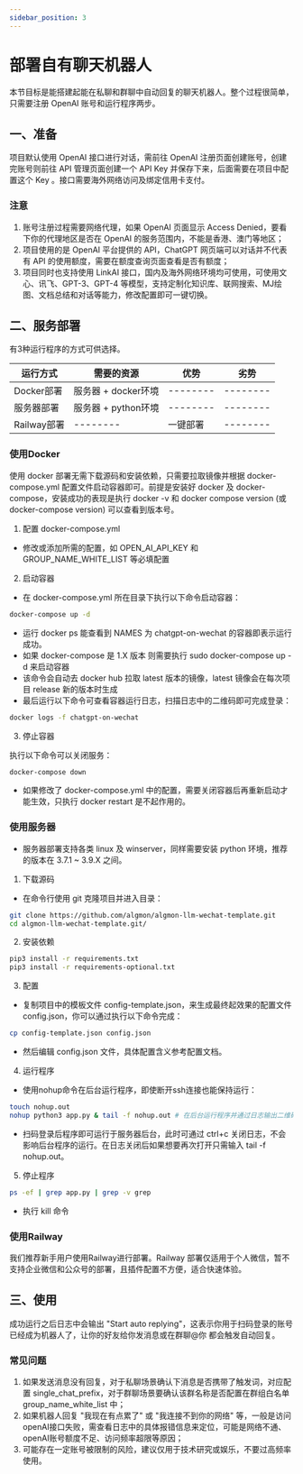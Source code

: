 ```yaml
---
sidebar_position: 3
---
```


# 部署自有聊天机器人

本节目标是能搭建起能在私聊和群聊中自动回复的聊天机器人。整个过程很简单，只需要注册 OpenAI 账号和运行程序两步。

## 一、准备

项目默认使用 OpenAI 接口进行对话，需前往 OpenAI 注册页面创建账号，创建完账号则前往 API 管理页面创建一个 API Key 并保存下来，后面需要在项目中配置这个 Key 。接口需要海外网络访问及绑定信用卡支付。

### 注意
1. 账号注册过程需要网络代理，如果 OpenAI 页面显示 Access Denied，要看下你的代理地区是否在 OpenAI 的服务范围内，不能是香港、澳门等地区；
2. 项目使用的是 OpenAI 平台提供的 API，ChatGPT 网页端可以对话并不代表有 API 的使用额度，需要在额度查询页面查看是否有额度；
3. 项目同时也支持使用 LinkAI 接口，国内及海外网络环境均可使用，可使用文心、讯飞、GPT-3、GPT-4 等模型，支持定制化知识库、联网搜索、MJ绘图、文档总结和对话等能力，修改配置即可一键切换。

## 二、服务部署
有3种运行程序的方式可供选择。

| 运行方式 | 需要的资源 | 优势 | 劣势 |
| -------- | -------- | -------- | -------- |
| Docker部署 | 服务器 + docker环境 | -------- | -------- |
| 服务器部署 | 服务器 + python环境 | -------- | -------- |
| Railway部署 | -------- | 一键部署 | -------- |

### 使用Docker
使用 docker 部署无需下载源码和安装依赖，只需要拉取镜像并根据 docker-compose.yml 配置文件启动容器即可。前提是安装好 docker 及 docker-compose，安装成功的表现是执行 docker -v 和 docker compose version (或 docker-compose version) 可以查看到版本号。

1. 配置 docker-compose.yml
* 修改或添加所需的配置，如 OPEN_AI_API_KEY 和 GROUP_NAME_WHITE_LIST 等必填配置

2. 启动容器
* 在 docker-compose.yml 所在目录下执行以下命令启动容器：

```bash "
docker-compose up -d
```

* 运行 docker ps 能查看到 NAMES 为 chatgpt-on-wechat 的容器即表示运行成功。
* 如果 docker-compose 是 1.X 版本 则需要执行 sudo docker-compose up -d 来启动容器
* 该命令会自动去 docker hub 拉取 latest 版本的镜像，latest 镜像会在每次项目 release 新的版本时生成
* 最后运行以下命令可查看容器运行日志，扫描日志中的二维码即可完成登录：

```bash "
docker logs -f chatgpt-on-wechat
```

3. 停止容器

执行以下命令可以关闭服务：

```bash "
docker-compose down
```

* 如果修改了 docker-compose.yml 中的配置，需要关闭容器后再重新启动才能生效，只执行 docker restart 是不起作用的。

### 使用服务器
* 服务器部署支持各类 linux 及 winserver，同样需要安装 python 环境，推荐的版本在 3.7.1 ~ 3.9.X 之间。

1. 下载源码
* 在命令行使用 git 克隆项目并进入目录：

```bash "
git clone https://github.com/algmon/algmon-llm-wechat-template.git
cd algmon-llm-wechat-template.git/
```

2. 安装依赖

```bash "
pip3 install -r requirements.txt
pip3 install -r requirements-optional.txt
```

3. 配置
* 复制项目中的模板文件 config-template.json，来生成最终起效果的配置文件config.json，你可以通过执行以下命令完成：

```bash "
cp config-template.json config.json
```

* 然后编辑 config.json 文件，具体配置含义参考配置文档。

4. 运行程序

* 使用nohup命令在后台运行程序，即使断开ssh连接也能保持运行：

```bash "
touch nohup.out
nohup python3 app.py & tail -f nohup.out # 在后台运行程序并通过日志输出二维码
```

* 扫码登录后程序即可运行于服务器后台，此时可通过 ctrl+c 关闭日志，不会影响后台程序的运行。在日志关闭后如果想要再次打开只需输入 tail -f nohup.out。

5. 停止程序

```bash "
ps -ef | grep app.py | grep -v grep
```
* 执行 kill 命令

### 使用Railway
我们推荐新手用户使用Railway进行部署。Railway 部署仅适用于个人微信，暂不支持企业微信和公众号的部署，且插件配置不方便，适合快速体验。

## 三、使用
成功运行之后日志中会输出 "Start auto replying"，这表示你用于扫码登录的账号已经成为机器人了，让你的好友给你发消息或在群聊@你 都会触发自动回复。

### 常见问题
1. 如果发送消息没有回复，对于私聊场景确认下消息是否携带了触发词，对应配置 single_chat_prefix，对于群聊场景要确认该群名称是否配置在群组白名单 group_name_white_list 中；
2. 如果机器人回复 "我现在有点累了" 或 "我连接不到你的网络" 等，一般是访问openAI接口失败，需查看日志中的具体报错信息来定位，可能是网络不通、openAI账号额度不足、访问频率超限等原因；
3. 可能存在一定账号被限制的风险，建议仅用于技术研究或娱乐，不要过高频率使用。